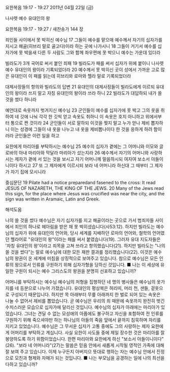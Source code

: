 요한복음 19:17 - 19:27 
2011년 04월 22일 (금)

나사렛 예수 유대인의 왕



요한복음 19:17 - 19:27 / 새찬송가 144 장


죄인들 사이에서 못 박히신 예수님
17 그들이 예수를 맡으매 예수께서 자기의 십자가를 지시고 해골(히브리 말로 골고다)이라 하는 곳에 나가시니 18 그들이 거기서 예수를 십자가에 못 박을새 다른 두 사람도 그와 함께 좌우편에 못 박으니 예수는 가운데 있더라

빌라도가 3개 국어로 써서 붙인 죄패
19 빌라도가 패를 써서 십자가 위에 붙이니 나사렛 예수 유대인의 왕이라 기록되었더라 20 예수께서 못 박히신 곳이 성에서 가까운 고로 많은 유대인이 이 패를 읽는데 히브리와 로마와 헬라 말로 기록되었더라

대제사장들의 항의와 빌라도의 답변
21 유대인의 대제사장들이 빌라도에게 이르되 유대인의 왕이라 쓰지 말고 자칭 유대인의 왕이라 쓰라 하니 22 빌라도가 대답하되 내가 쓸 것을 썼다 하니라

예언대로 속옷까지 벗겨지신 예수님
23 군인들이 예수를 십자가에 못 박고 그의 옷을 취하여 네 깃에 나눠 각각 한 깃씩 얻고 속옷도 취하니 이 속옷은 호지 아니하고 위에서부터 통으로 짠 것이라 24 군인들이 서로 말하되 이것을 찢지 말고 누가 얻나 제비 뽑자하니 이는 성경에 그들이 내 옷을 나누고 내 옷을 제비뽑나이다 한 것을 응하게 하려 함이러라 군인들은 이런 일을 하고

요한에게 마리아를 부탁하시는 예수님
25 예수의 십자가 곁에는 그 어머니와 이모와 글로바의 아내 마리아와 막달라 마리아가 섰는지라 26 예수께서 자기의 어머니와 사랑하시는 제자가 곁에 서 있는 것을 보시고 자기 어머니께 말씀하시되 여자여 보소서 아들이니이다 하시고 27 또 그 제자에게 이르시되 보라 네 어머니라 하신대 그 때부터 그 제자가 자기 집에 모시니라

중심문단
19 Pilate had a notice preparedand fasened to the cross: It read JESUS OF NAZARETH, THE KING OF THE JEWS. 20 Many of the Jews read this sign, for the place where Jesus was crucified was near the city, and the sign was written in Aramaic, Latin and Greek.

해석도움





나의 쓸 것을 썼다
예수님은 자기 십자가를 지고 해골이라는 곳으로 가서 범죄자들 사이에서 죄인의 하나로 헤아림을 받은 채 못 박히셨습니다(사53:12). 하지만 빌라도는 예수님의 십자가 위에 유대인의 언어와, 당시 세계를 지배하던 로마의 언어와, 철학의 언어였던 헬라어로 "유대인의 왕"이라는 패를 써서 붙였습니다(19). 그러자 유대 지도자들은 '자칭 유대인의 왕'이라고 죄목을 고쳐 쓰라고 항의했습니다(21). 하지만 빌라도는 "나의 쓸 것을 썼다"는 말로 예수님에 대한 모든 재판 결과를 정리했습니다(22). 이것은 예수님의 왕권이 온 세계에 미침을 상징적으로 보여주고 있습니다. 참으로 예수님은 모든 인류의 왕으로서 인류를 구원하기 위해 십자가형을 당하신 것입니다.
■ 나는 이 세상에 유일한 구원이 되시는 예수 그리스도의 왕권을 분명히 선포하고 있습니끼?

어머니를 부탁하시는 예수님
예수님의 처형을 집행하던 네 명의 병사들은 예수님의 옷가지를 네 등분으로 나누어 가졌습니다. 유대인의 평상복은 허리띠, 머리 천, 샌들, 겉옷으로 구성되기 때문입니다. 하지만 목 아래부터 무릎 아래까지 한 벌로 되어 있는 속옷은 나눌 수 없어서 제비를 뽑았습니다. 곧 예수님은 우리의 죄 때문에 속옷까지 완전히 벗긴 수치스러운 모습으로 십자가에 달리신 것입니다. 예수님의 십자가 아래에는 마리아가 있었습니다. 그녀는 견딜 수 없는 모성애의 아픔에도 불구하고 자신을 포함하여 전 인류를 구원하기 위해 죽으셔야만 하는 하나님의 아들의 죽음 앞에서 끝까지 침묵하며 자리를 지키고 있었습니다. 예수님은 그 무서운 십자가 고통 중에도 그의 사랑하는 제자 요한에게 어머리를 부탁하고 계십니다. 사실 요한이 사도들 중에 제일 장수한 것은 마리아를 잘 봉양하도록 하기 위함이었습니다. 한편 마리아와 요한에게 하신 "보소서 아들이니이다"(26). "보라 네 어머니라"(27)는 말씀은 믿음 안에서 새롭게 시작될 영적인 가족에 대해 잘 보여 주고 있습니다. 이제 누구든지 아버지으 뜻대로 행하는 자는 예수님 안에서 진정으로 모친과 형제와 자매가 되는 것입니다.
■ 나는 부모님을 공경하는 일에 나의 최선을 다하고 있습니까?
